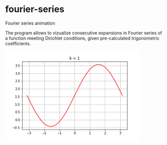 # fourier-series
Fourier series animation

The program allows to vizualize consecutive expansions in Fourier series of a function meeting Dirichlet conditions, given pre-calculated trigonometric coefficients.

![alt text](https://github.com/bartek-krk/fourier-series/blob/master/animation.gif "Logo Title Text 1")
